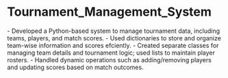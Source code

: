 # Tournament_Management_System
<p>- Developed a Python-based system to manage tournament data, including teams, players, and match scores.
- Used dictionaries to store and organize team-wise information and scores efciently.
- Created separate classes for managing team details and tournament logic; used lists to maintain player rosters.
- Handled dynamic operations such as adding/removing players and updating scores based on match outcomes.</p>